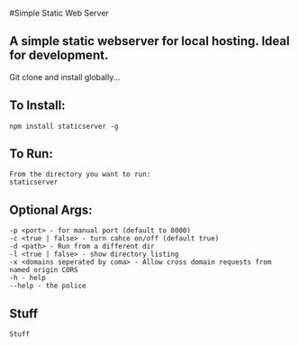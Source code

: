 #Simple Static Web Server

A simple static webserver for local hosting. Ideal for development.
-------------------------------------------------------------------

Git clone and install globally...

To Install:
-----------
    npm install staticserver -g

To Run:
-------
    From the directory you want to run:
    staticserver

Optional Args:
---------------
    -p <port> - for manual port (default to 8000)
    -c <true | false> - turn cahce on/off (default true)
    -d <path> - Run from a different dir
    -l <true | false> - show directory listing
    -x <domains seperated by coma> - Allow cross domain requests from named origin CORS
    -h - help
    --help - the police


Stuff
-----
    Stuff
